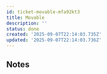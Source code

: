 ```yaml
---
id: ticket-movable-mfa92kt3
title: Movable
description: ''
status: done
created: '2025-09-07T22:14:03.735Z'
updated: '2025-09-07T22:14:03.736Z'
---
```


## Notes
